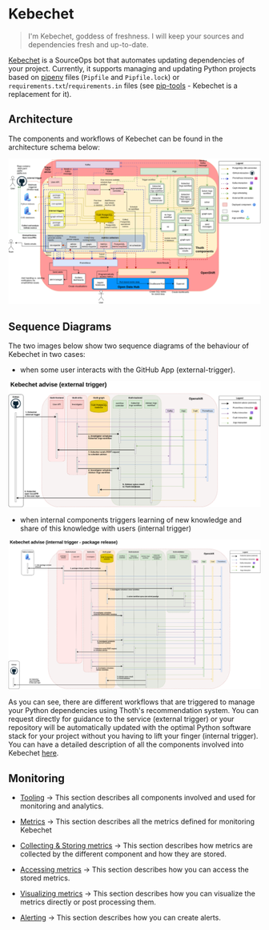 # Kebechet

> I'm Kebechet, goddess of freshness. I will keep your sources and dependencies fresh and up-to-date.

[Kebechet](https://github.com/thoth-station/kebechet) is a SourceOps bot that automates updating dependencies of your project. Currently, it supports managing and
updating Python projects based on [pipenv](https://docs.pipenv.org/) files (`Pipfile` and `Pipfile.lock`) or
`requirements.txt`/`requirements.in` files (see [pip-tools](https://pypi.org/project/pip-tools/) - Kebechet is a
replacement for it).

## Architecture

The components and workflows of Kebechet can be found in the architecture schema below:

![Kebechet Schema](../../assets/images/kebechet-schema.png)

## Sequence Diagrams

The two images below show two sequence diagrams of the behaviour of Kebechet in two cases:

- when some user interacts with the GitHub App (external-trigger).

![Kebechet Schema](../../assets/images/kebechet-schema-external-trigger.png)

- when internal components triggers learning of new knowledge and share of this knowledge with users (internal trigger)

![Kebechet Schema](../../assets/images/kebechet-schema-internal-trigger-package-release.png)

As you can see, there are different workflows that are triggered to manage your Python dependencies using Thoth's recommendation system. You can request directly for guidance to the service (external trigger) or your repository will be automatically updated with the optimal Python software stack for your project without you having to lift your finger (internal trigger). You can have a detailed description of all the components involved into Kebechet [here](./tooling.md).


## Monitoring

- [Tooling](https://github.com/AICoE/data-driven-development/blob/main/examples/kebechet/tooling.md) -> This section describes all components involved and used for monitoring and analytics.

- [Metrics](https://github.com/AICoE/data-driven-development/blob/main/examples/kebechet/metrics.md) -> This section describes all the metrics defined for monitoring Kebechet

- [Collecting & Storing metrics](https://github.com/AICoE/data-driven-development/blob/main/examples/kebechet/collecting_and_storing_metrics.md) -> This section describes how metrics are collected by the different component and how they are stored.

- [Accessing metrics](https://github.com/AICoE/data-driven-development/blob/main/examples/kebechet/accessing_metrics.md) -> This section describes how you can access the stored metrics.

- [Visualizing metrics](https://github.com/AICoE/data-driven-development/blob/main/examples/kebechet/visualizing.md) -> This section describes how you can visualize the metrics directly or post processing them.

- [Alerting](https://github.com/AICoE/data-driven-development/blob/main/examples/kebechet/alerting.md) -> This section describes how you can create alerts.
